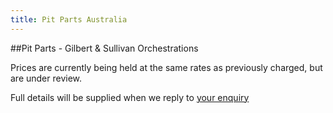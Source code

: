 ```yaml
---
title: Pit Parts Australia
---
```


##Pit Parts - Gilbert & Sullivan Orchestrations

Prices are currently being held at the same rates as previously charged, but are under review.

Full details will be supplied when we reply to [your enquiry](mailto:enquiries@gspitparts.com)